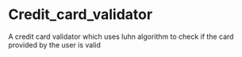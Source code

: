 # Credit_card_validator
A credit card validator which uses luhn algorithm to check if the card provided by the user is valid
